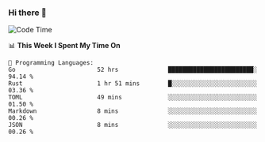 ### Hi there 👋

<!--
**CrazyCollin/crazycollin** is a ✨ _special_ ✨ repository because its `README.md` (this file) appears on your GitHub profile.

Here are some ideas to get you started:

- 🔭 I’m currently working on ...
- 🌱 I’m currently learning ...
- 👯 I’m looking to collaborate on ...
- 🤔 I’m looking for help with ...
- 💬 Ask me about ...
- 📫 How to reach me: ...
- 😄 Pronouns: ...
- ⚡ Fun fact: ...
-->

<!--START_SECTION:waka-->
![Code Time](http://img.shields.io/badge/Code%20Time-679%20hrs%2032%20mins-blue)

📊 **This Week I Spent My Time On** 

```text
💬 Programming Languages: 
Go                       52 hrs              ████████████████████████░   94.14 % 
Rust                     1 hr 51 mins        █░░░░░░░░░░░░░░░░░░░░░░░░   03.36 % 
TOML                     49 mins             ░░░░░░░░░░░░░░░░░░░░░░░░░   01.50 % 
Markdown                 8 mins              ░░░░░░░░░░░░░░░░░░░░░░░░░   00.26 % 
JSON                     8 mins              ░░░░░░░░░░░░░░░░░░░░░░░░░   00.26 % 
```


<!--END_SECTION:waka-->
